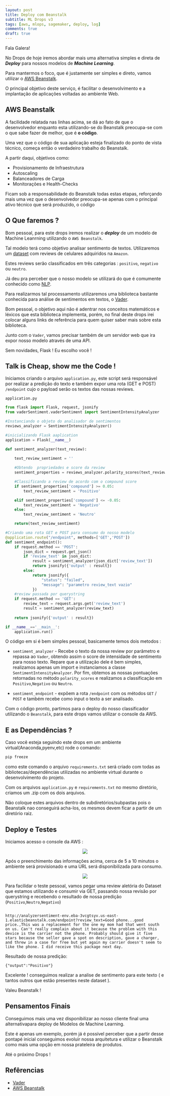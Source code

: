 ```yaml
---
layout: post
title: Deploy com Beanstalk
subtitle: ML Drops v3
tags: [aws, mlops, sagemaker, deploy, log]
comments: true
draft: true
---
```


Fala Galera!

No Drops de hoje iremos abordar mais uma alternativa simples e direta de ***Deploy*** para nossos modelos de ***Machine Learning***.

Para mantermos o foco, que é justamente ser simples e direto, vamos utilizar o [AWS Beanstalk](https://aws.amazon.com/pt/elasticbeanstalk/). 

O principal objetivo deste serviço, é facilitar o desenvolvimento e a implantação de aplicações voltadas ao ambiente Web.

## AWS Beanstalk

A facilidade relatada nas linhas acima, se dá ao fato de que o desenvolvedor enquanto esta utilizando-se do Beanstalk preocupa-se com o que sabe fazer de melhor, que é **o código**.

Uma vez que o código de sua aplicação esteja finalizado do ponto de vista técnico, começa então o verdadeiro trabalho do Beanstalk.

A partir daqui, objetivos como:

* Provisionamento de Infraestrutura
* Autoscaling
* Balanceadores de Carga
* Monitorações e Health-Checks

Ficam sob a responsabilidade do Beanstalk todas estas etapas, reforçando mais uma vez que o desenvolvedor preocupa-se apenas com o principal ativo técnico que será produzido, o código

## O Que faremos ?

Bom pessoal, para este drops iremos realizar o ***deploy*** de um modelo de Machine Leanrning utilizando o `AWS Beanstalk`.

Tal modelo terá como objetivo analisar sentimento de textos. Utilizaremos um [dataset](https://www.kaggle.com/grikomsn/amazon-cell-phones-reviews) com reviews de celulares adquiridos na `Amazon`.

Estes reviews serão classificados em três categorias : `positivo`, `negativo` ou `neutro`.

Já deu pra perceber que o nosso modelo se utilizará do que é comumente conhecido como [NLP](https://pt.wikipedia.o.rg/wiki/Processamento_de_linguagem_natural).

Para realizarmos tal processamento utilizaremos uma biblioteca bastante conhecida para análise de sentimentos em textos, o [Vader](https://pypi.org/project/vaderSentiment/).

Bom pessoal, o objetivo aqui não é adentrar nos conceitos matemáticos e léxicos que esta biblioteca implementa, porém, no final deste drops irei colocar alguns links de referência para quem quiser saber mais sobre esta biblioteca.

Junto com o `Vader`, vamos precisar também de um servidor web que ira expor nosso modelo através de uma API.

Sem novidades, Flask ! Eu escolho você !

## Talk is Cheap, show me the Code !

Iniciamos criando o arquivo `application.py`, este script será responsável por realizar a predição do texto e também expor uma rota (GET e POST) `/endpoint` cujo o payload serão os textos das nossas reviews.

`application.py`
```python
from flask import Flask, request, jsonify
from vaderSentiment.vaderSentiment import SentimentIntensityAnalyzer

#Instanciando o objeto do analisador de sentimentos
reviews_analyzer = SentimentIntensityAnalyzer()

#inicializando Flask aaplication
application = Flask(__name__)

def sentiment_analyzer(text_review):
    
    text_review_sentiment = ''

    #Obtendo  propriedades e score da review
    sentiment_properties = reviews_analyzer.polarity_scores(text_review)

    #Classificando a review de acordo com o compound score
    if sentiment_properties['compound'] >= 0.05:
        text_review_sentiment = 'Positivo'

    elif sentiment_properties['compound'] <= -0.05:
        text_review_sentiment = 'Negativo'
    else:
        text_review_sentiment = 'Neutro'

    return(text_review_sentiment)

#Criando uma rota GET e POST para consumo do nosso modelo
@application.route("/endpoint", methods=['GET','POST'])
def sentiment_endpoint():
    if request.method == 'POST':
        json_dict = request.get_json()
        if 'review_text' in json_dict:
            result = sentiment_analyzer(json_dict['review_text'])
            return jsonify({'output' : result})
        else:
            return jsonify({
                "status": "failed",
                "message": "parametro review_text vazio"
            })
    #review passada por querystring
    if request.method == 'GET':
        review_text = request.args.get('review_text')
        result = sentiment_analyzer(review_text)
    
    return jsonify({'output' : result})

if __name__=='__main__':
    application.run()

```

O código em si é bem simples pessoal, basicamente temos dois metodos :

* `sentiment_analyzer` - Recebe o texto da nossa review por parâmetro e repassa ao `Vader`, obtendo assim o score de intensidade de sentimento para nosso texto. Repare que a utilização dele é bem simples, realizamos apenas um import e instanciamos a classe `SentimentIntensityAnalyzer`. Por fim, obtemos as nossas pontuações retornadas no método `polarity_scores` e realizamos a classificação em `Positivo`,`Negativo` ou `Neutro`.

* `sentiment_endpoint` - expõem a rota `/endpoint` com os métodos `GET` / `POST` e também recebe como input o texto a ser analisado.

Com o código pronto, partimos para o deploy do nosso classificador utilizando o `Beanstalk`, para este drops vamos utilizar o console da AWS.

## E as Dependências ?

Caso você esteja seguindo este drops em um ambiente virtual(Anaconda,pyenv,etc) rode o comando:
```bash
pip freeze
```
como este comando o arquivo `requirements.txt` será criado com todas as bibliotecas/dependências utilizadas no ambiente virtual durante o desenvolvimento do projeto.

Com os arquivos `application.py` e `requirements.txt` no mesmo diretório, criamos um .zip com os dois arquivos.

Não coloque estes arquivos dentro de subdiretórios/subpastas pois o Beanstalk nao conseguirá acha-los, os mesmos devem ficar a partir de um diretório raiz.

## Deploy e Testes

Iniciamos acesso o console da AWS :
<p style="text-align: center"><img src="https://i.imgur.com/HU8XZBk.jpg"></p>

Após o preenchimento das informações acima, cerca de 5 a 10 minutos o ambiente será provisionado e uma URL será disponibilizada para consumo.

<p style="text-align: center"><img src="https://i.imgur.com/LJb4RnN.png"></p>

Para facilidar o teste pessoal, vamos pegar uma review aletória do Dataset que estamos utilizando e consumir via GET, passando nossa revisão por querystring e recebendo o resultado de nossa predição (`Positivo`,`Neutro`,`Negativo`)

```text

http://analyzersentiment-env.eba-3vcgtsyv.us-east-1.elasticbeanstalk.com/endpoint?review_text=Good phone...good price.,This was a replacement for the one my mom had that went south on us. Can't really complain about it because the problem with this device is the carrier not the phone. Probably should give it five stars because the seller gave a spot on description, gave a charger, and threw in a case for free but yet again my carrier doesn't seem to like the phone. I did receive this package next day.

```

Resultado de nossa predição:

```
{"output":"Positivo"}
```

Excelente ! conseguimos realizar a analise de sentimento para este texto ( e tantos outros que estão presentes neste dataset ). 

Valeu Beanstalk !


## Pensamentos Finais

Conseguimos mais uma vez disponibilizar ao nosso cliente final  uma alternativapara deploy de Modelos de Machine Learning.

Este é apenas um exemplo, porém  já é possível perceber que a partir desse pontapé inicial conseguimos evoluir nossa arquitetura e utilizar o Beanstalk como mais uma opção em nossa prateleira de produtos.

Até o próximo Drops !

## Refêrencias

* [Vader](https://pypi.org/project/vaderSentiment/)
* [AWS Beanstalk](https://aws.amazon.com/pt/elasticbeanstalk/)

